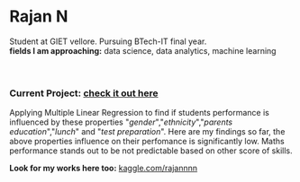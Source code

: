 # Rajan N 
Student at GIET vellore. Pursuing BTech-IT final year.<br>
**fields I am approaching:**  data science, data analytics, machine learning
<br><br><br>
### Current Project:    [check it out here](https://www.kaggle.com/code/rajannnn/students-performance-analysis) <br>
Applying Multiple Linear Regression to find if students performance is influenced by these properties "_gender_","_ethnicity_","_parents education_","_lunch_" and "_test preparation_". Here are my findings so far, the above properties influence on their perfomance is significantly low. Maths performance stands out to be not predictable based on other score of skills.


**Look for my works here too:**  [kaggle.com/rajannnn](https://www.kaggle.com/rajannnn)
